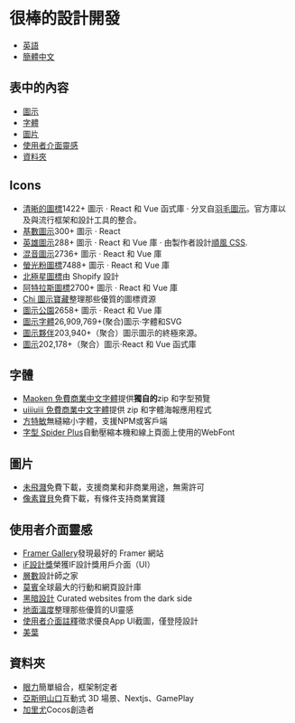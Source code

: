 # 很棒的設計開發

-   [英語](https://github.com/yikZero/Awesome-Design-Dev/blob/main/README.md)
-   [簡體中文](https://github.com/yikZero/Awesome-Design-Dev/blob/main/README.zh-CN.md)

## 表中的內容

-   [圖示](#icons)
-   [字體](#fonts)
-   [圖片](#images)
-   [使用者介面靈感](#ui-inspiration)
-   [資料夾](#portfolio)

<article id="icons">

## Icons

-   [清晰的圖標](https://lucide.dev/)1422+ 圖示 · React 和 Vue 函式庫 · 分叉自[羽毛圖示](https://github.com/feathericons/feather)。官方庫以及與流行框架和設計工具的整合。
-   [基數圖示](https://www.radix-ui.com/icons)300+ 圖示 · React
-   [英雄圖示](https://heroicons.com/)288+ 圖示 · React 和 Vue 庫 · 由製作者設計[順風 CSS](https://tailwindcss.com/).
-   [混音圖示](https://remixicon.com/)2736+ 圖示 · React 和 Vue 庫
-   [螢光粉圖標](https://phosphoricons.com/)7488+ 圖示 · React 和 Vue 庫
-   [北極星圖標](https://polaris.shopify.com/icons)由 Shopify 設計
-   [阿特拉斯圖標](https://atlasicons.vectopus.com/)2700+ 圖示 · React 和 Vue 庫
-   [Chi 圖示寶藏](https://uxchi.notion.site/0d118e226bf2439a9641127149b16361?v=4275064af9ab4692bc58a3e72795c770)整理那些優質的圖標資源
-   [圖示公園](https://iconpark.oceanengine.com/)2658+ 圖示 · React 和 Vue 庫
-   [圖示字體](https://www.iconfont.cn/)26,909,769+(聚合)圖示·字體和SVG
-   [圖示夥伴](https://iconbuddy.app/)203,940+（聚合）圖示圖示的終極來源。
-   [圖示](https://icones.js.org/)202,178+（聚合）圖示·React 和 Vue 函式庫

</article>

<article id="fonts">

## 字體

-   [Maoken 免費商業中文字體](https://www.maoken.com/all-fonts)提供**獨自的**zip 和字型預覽
-   [uiiiuiii 免費商業中文字體](https://uiiiuiii.com/tool/typeface)提供 zip 和字體海報應用程式
-   [方特敏](https://github.com/ecomfe/fontmin)無縫縮小字體，支援NPM或客戶端
-   [字型 Spider Plus](https://github.com/allanguys/font-spider-plus)自動壓縮本機和線上頁面上使用的WebFont

</article>

<article id="images">

## 圖片

-   [未飛濺](https://unsplash.com/)免費下載，支援商業和非商業用途，無需許可
-   [像素寶貝](https://pixabay.com/)免費下載，有條件支持商業實踐

</article>

<article id="ui-inspiration">

## 使用者介面靈感

-   [Framer Gallery](https://www.framer.com/gallery/)發現最好的 Framer 網站
-   [iF設計獎](https://ifdesign.com/en/winner-ranking/winner-overview/?awardId=2&disciplineId=20&sort=desc)榮獲IF設計獎用戶介面（UI）
-   [層數](https://layers.to/)設計師之家
-   [莫賓](https://mobbin.com/browse/ios/apps)全球最大的行動和網頁設計庫
-   [黑暗設計](https://www.dark.design/) Curated websites from the dark side
-   [地面溫度](https://uxchi.notion.site/UI-Inspiration-881b4c0179a74935a3f607ad3521cdb5)整理那些優質的UI靈感
-   [使用者介面註釋](https://uinotes.com/)徵求優良App UI截圖，僅登陸設計
-   [美葉](https://www.meiye.art/)

</article>

<article id="portfolio">

## 資料夾

-   [眼力](https://shiryoku.framer.website/)簡單組合，框架制定者
-   [亞斯明山口](https://www.yasmins.site/)互動式 3D 場景、Nextjs、GamePlay
-   [加里尤](https://garryui.cn/)Cocos創造者

</article>
